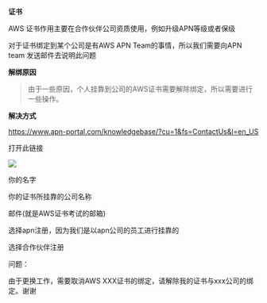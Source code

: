 **证书**

AWS 证书作用主要在合作伙伴公司资质使用，例如升级APN等级或者保级

对于证书绑定到某个公司是有AWS APN Team的事情，所以我们需要向APN team 发送邮件去说明此问题

**解绑原因**

> 由于一些原因，个人挂靠到公司的AWS证书需要解除绑定，所以需要进行一些操作。



**解决方式**

https://www.apn-portal.com/knowledgebase/?cu=1&fs=ContactUs&l=en_US

打开此链接

![](https://img2020.cnblogs.com/blog/1043682/202103/1043682-20210316143815809-2127305715.png)

你的名字

你的证书所挂靠的公司名称

邮件(就是AWS证书考试的邮箱)

选择apn注册，因为我们是以apn公司的员工进行挂靠的

选择合作伙伴注册

问题：

由于更换工作，需要取消AWS XXX证书的绑定，请解除我的证书与xxx公司的绑定。谢谢